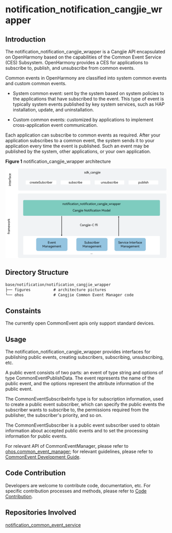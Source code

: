 # notification_notification_cangjie_wrapper

## Introduction

The notification_notification_cangjie_wrapper is a Cangjie API encapsulated on OpenHarmony based on the capabilities of the Common Event Service (CES) Subsystem. OpenHarmony provides a CES for applications to subscribe to, publish, and unsubscribe from common events.

Common events in OpenHarmony are classified into system common events and custom common events.

- System common event: sent by the system based on system policies to the applications that have subscribed to the event. This type of event is typically system events published by key system services, such as HAP installation, update, and uninstallation.

- Custom common events: customized by applications to implement cross-application event communication.

Each application can subscribe to common events as required. After your application subscribes to a common event, the system sends it to your application every time the event is published. Such an event may be published by the system, other applications, or your own application.

**Figure 1** notification_cangjie_wrapper architecture

![notification_cangjie_wrapper Architecture](figures/notification_cangjie_wrapper_architecture_en.png "notification_cangjie_wrapper Architecture")

## Directory Structure

```cangjie
base/notification/notification_cangjie_wrapper
├── figures          # architecture pictures
└── ohos             # Cangjie Common Event Manager code
```

## Constaints

The currently open CommonEvent apis only support standard devices.

## Usage

The notification_notification_cangjie_wrapper provides interfaces for publishing public events, creating subscribers, subscribing, unsubscribing, etc.

A public event consists of two parts: an event of type string and options of type CommonEventPublishData. The event represents the name of the public event, and the options represent the attribute information of the public event.

The CommonEventSubscribeInfo type is for subscription information, used to create a public event subscriber, which can specify the public events the subscriber wants to subscribe to, the permissions required from the publisher, the subscriber's priority, and so on.

The CommonEventSubscriber is a public event subscriber used to obtain information about accepted public events and to set the processing information for public events.

For relevant API of CommonEventManager, please refer to [ohos.common_event_manager](https://gitcode.com/openharmony-sig/arkcompiler_cangjie_ark_interop/blob/master/doc/API_Reference/source_en/apis/BasicServicesKit/cj-apis-common_event_manager.md); for relevant guidelines, please refer to [CommonEvent Development Guide](https://gitcode.com/openharmony-sig/arkcompiler_cangjie_ark_interop/tree/master/doc/Dev_Guide/source_en/basic-services/common-event).

## Code Contribution

Developers are welcome to contribute code, documentation, etc. For specific contribution processes and methods, please refer to [Code Contribution](https://gitcode.com/openharmony/docs/blob/master/en/contribute/code-contribution.md).

## Repositories Involved

[notification_common_event_service](https://gitee.com/openharmony/notification_common_event_service/blob/master)
